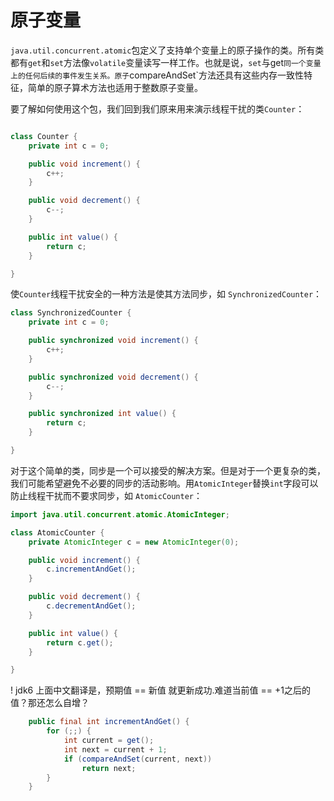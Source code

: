# 原子变量
`java.util.concurrent.atomic`包定义了支持单个变量上的原子操作的类。所有类都有`get`和`set`方法像`volatile`变量读写一样工作。也就是说，`set`与get`同一个变量上的任何后续的事件发生关系。原子`compareAndSet`方法还具有这些内存一致性特征，简单的原子算术方法也适用于整数原子变量。

要了解如何使用这个包，我们回到我们原来用来演示线程干扰的类`Counter`：
```java

class Counter {
    private int c = 0;

    public void increment() {
        c++;
    }

    public void decrement() {
        c--;
    }

    public int value() {
        return c;
    }

}
```

使`Counter`线程干扰安全的一种方法是使其方法同步，如 `SynchronizedCounter`：
```java
class SynchronizedCounter {
    private int c = 0;

    public synchronized void increment() {
        c++;
    }

    public synchronized void decrement() {
        c--;
    }

    public synchronized int value() {
        return c;
    }

}
```

对于这个简单的类，同步是一个可以接受的解决方案。但是对于一个更复杂的类，我们可能希望避免不必要的同步的活动影响。用`AtomicInteger`替换`int`字段可以防止线程干扰而不要求同步，如 `AtomicCounter`：
```java
import java.util.concurrent.atomic.AtomicInteger;

class AtomicCounter {
    private AtomicInteger c = new AtomicInteger(0);

    public void increment() {
        c.incrementAndGet();
    }

    public void decrement() {
        c.decrementAndGet();
    }

    public int value() {
        return c.get();
    }

}
```

! jdk6 上面中文翻译是，预期值 == 新值 就更新成功.难道当前值 == +1之后的值？那还怎么自增？
```java
    public final int incrementAndGet() {
        for (;;) {
            int current = get();
            int next = current + 1;
            if (compareAndSet(current, next))
                return next;
        }
    }
```